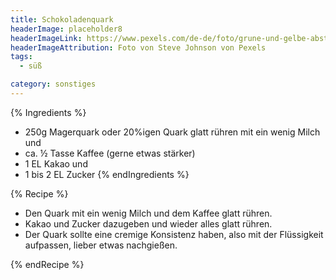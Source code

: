 ```yaml
---
title: Schokoladenquark
headerImage: placeholder8
headerImageLink: https://www.pexels.com/de-de/foto/grune-und-gelbe-abstrakte-malerei-4943165/
headerImageAttribution: Foto von Steve Johnson von Pexels
tags:
  - süß

category: sonstiges
---
```

{% Ingredients %}
- 250g Magerquark oder 20%igen Quark glatt rühren mit ein wenig Milch und
- ca. ½ Tasse Kaffee (gerne etwas stärker)
- 1 EL Kakao und
- 1 bis 2 EL Zucker
{% endIngredients %}

{% Recipe %}

- Den Quark mit ein wenig Milch und dem Kaffee glatt rühren.
- Kakao und Zucker dazugeben und wieder alles glatt rühren.
- Der Quark sollte eine cremige Konsistenz haben, also mit der Flüssigkeit aufpassen, lieber etwas nachgießen.

{% endRecipe %}

